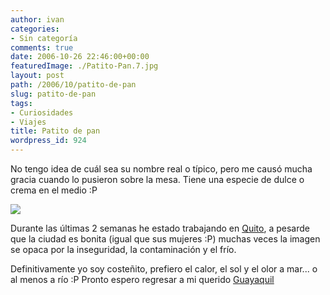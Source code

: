 ```yaml
---
author: ivan
categories:
- Sin categoría
comments: true
date: 2006-10-26 22:46:00+00:00
featuredImage: ./Patito-Pan.7.jpg
layout: post
path: /2006/10/patito-de-pan
slug: patito-de-pan
tags:
- Curiosidades
- Viajes
title: Patito de pan
wordpress_id: 924
---
```


No tengo idea de cuál sea su nombre real o típico, pero me causó mucha gracia cuando lo pusieron sobre la mesa. Tiene una especie de dulce o crema en el medio :P

[![](https://photos1.blogger.com/blogger/5311/455/320/Patito%20Pan.7.jpg)](https://photos1.blogger.com/blogger/5311/455/1600/Patito%20Pan.7.jpg)

Durante las últimas 2 semanas he estado trabajando en [Quito](https://es.wikipedia.org/wiki/Quito), a pesarde que la ciudad es bonita (igual que sus mujeres :P) muchas veces la imagen se opaca por la inseguridad, la contaminación y el frío.

Definitivamente yo soy costeñito, prefiero el calor, el sol y el olor a mar... o al menos a río :P
Pronto espero regresar a mi querido [Guayaquil](https://es.wikipedia.org/wiki/Guayaquil)
